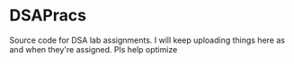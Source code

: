 # DSAPracs
Source code for DSA lab assignments.
I will keep uploading things here as and when they're assigned.
Pls help optimize
